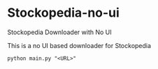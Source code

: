 # Stockopedia-no-ui
Stockopedia Downloader with No UI

This is a no UI based downloader for Stockopedia

```
python main.py "<URL>"
```
